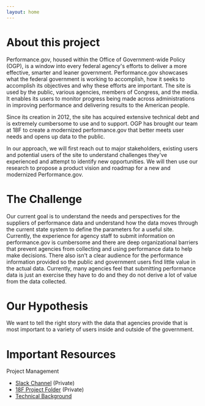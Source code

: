 ```yaml
---
layout: home
---
```


# About this project 

Performance.gov, housed within the Office of Government-wide Policy (OGP), is a window into every federal agency's efforts to deliver a more effective, smarter and leaner government. Performance.gov showcases what the federal government is working to accomplish, how it seeks to accomplish its objectives and why these efforts are important. The site is used by the public, various agencies, members of Congress, and the media. It enables its users to monitor progress being made across administrations in improving performance and delivering results to the American people.

Since its creation in 2012, the site has acquired extensive technical debt and is extremely cumbersome to use and to support. OGP has brought our team at 18F to create a modernized performance.gov that better meets user needs and opens up data to the public.

In our approach, we will first reach out to major stakeholders, existing users and potential users of the site to understand challenges they've experienced and attempt to identify new opportunities. We will then use our research to propose a product vision and roadmap for a new and modernized Performance.gov.

# The Challenge 
Our current goal is to understand the needs and perspectives for the suppliers of performance data and understand how the data moves through the current state system to define the parameters for a useful site. Currently, the experience for agency staff to submit information on performance.gov is cumbersome and there are deep organizational barriers that prevent agencies from collecting and using performance data to help make decisions. There also isn't a clear audience for the performance information provided so the public and government users find little value in the actual data. Currently, many agencies feel that submitting performance data is just an exercise they have to do and they do not derive a lot of value from the data collected.

# Our Hypothesis
We want to tell the right story with the data that agencies provide that is most important to a variety of users inside and outside of the government.


# Important Resources 
Project Management
* [Slack Channel](https://gsa-tts.slack.com/messages/C79M78VQC/convo/G0LSHU0PP-1510239239.000251/) (Private)
* [18F Project Folder](https://drive.google.com/drive/u/1/folders/0Bykd9KmMpACXRUl2RDdGZjNucFk?ths=true) (Private)
* [Technical Background](https://drive.google.com/drive/folders/0B2stDO5hLAHkWUlucVhlTzZ0dzQ)
